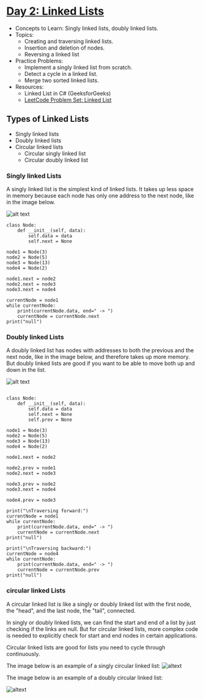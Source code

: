 # [Day 2: Linked Lists](https://docs.google.com/spreadsheets/d/1pViJo3jAgve8OB_qHbircFv4lW214_9edoSmc5Yq6RA/edit?gid=0#gid=0?target=_blank)

* Concepts to Learn: Singly linked lists, doubly linked lists.
* Topics:
    * Creating and traversing linked lists.
    * Insertion and deletion of nodes.
    * Reversing a linked list
* Practice Problems:
    * Implement a singly linked list from scratch.
    * Detect a cycle in a linked list.
    * Merge two sorted linked lists.
* Resources:
    * Linked List in C# (GeeksforGeeks)
    * [LeetCode Problem Set: Linked List](https://leetcode.com/problem-list/linked-list/)


## Types of Linked Lists
* Singly linked lists
* Doubly linked lists
* Circular linked lists
    * Circular singly linked list
    * Circular doubly linked list

### Singly linked Lists
A singly linked list is the simplest kind of linked lists. It takes up less space in memory because each node has only one address to the next node, like in the image below.

![alt text](https://www.w3schools.com/dsa/img_linkedlists_singly.svg)

```
class Node:
    def __init__(self, data):
        self.data = data
        self.next = None
    
node1 = Node(3)
node2 = Node(5)
node3 = Node(13)
node4 = Node(2)

node1.next = node2
node2.next = node3
node3.next = node4

currentNode = node1
while currentNode:
    print(currentNode.data, end=" -> ")
    currentNode = currentNode.next
print("null")

```

### Doubly linked Lists
A doubly linked list has nodes with addresses to both the previous and the next node, like in the image below, and therefore takes up more memory. But doubly linked lists are good if you want to be able to move both up and down in the list.

![alt text](https://www.w3schools.com/dsa/img_linkedlists_doubly.svg)

```

class Node:
    def __init__(self, data):
        self.data = data
        self.next = None
        self.prev = None
    
node1 = Node(3)
node2 = Node(5)
node3 = Node(13)
node4 = Node(2)

node1.next = node2

node2.prev = node1
node2.next = node3

node3.prev = node2
node3.next = node4

node4.prev = node3

print("\nTraversing forward:")
currentNode = node1
while currentNode:
    print(currentNode.data, end=" -> ")
    currentNode = currentNode.next
print("null")

print("\nTraversing backward:")
currentNode = node4
while currentNode:
    print(currentNode.data, end=" -> ")
    currentNode = currentNode.prev
print("null")

```

### circular linked Lists
A circular linked list is like a singly or doubly linked list with the first node, the "head", and the last node, the "tail", connected.

In singly or doubly linked lists, we can find the start and end of a list by just checking if the links are null. But for circular linked lists, more complex code is needed to explicitly check for start and end nodes in certain applications.

Circular linked lists are good for lists you need to cycle through continuously.

The image below is an example of a singly circular linked list:
![altext](https://www.w3schools.com/dsa/img_linkedlists_circsingly.svg)

The image below is an example of a doubly circular linked list:

![altext](https://www.w3schools.com/dsa/img_linkedlists_circdoubly.svg)